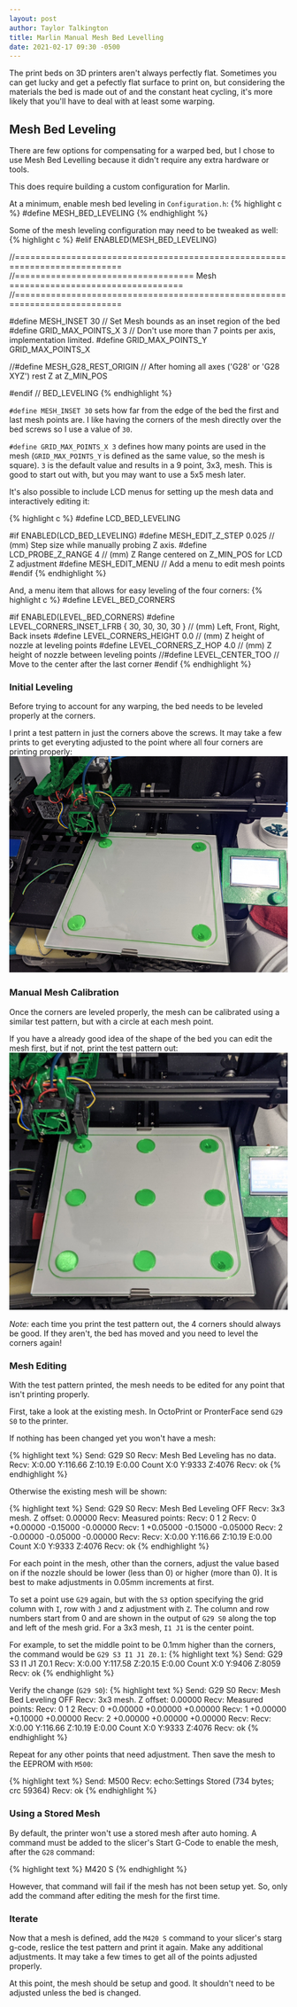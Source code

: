 ```yaml
---
layout: post
author: Taylor Talkington
title: Marlin Manual Mesh Bed Levelling
date: 2021-02-17 09:30 -0500
---
```


The print beds on 3D printers aren't always perfectly flat. Sometimes you can get lucky and get a pefectly flat surface to print on, but considering the materials the bed is made out of and the constant heat cycling, it's more likely that you'll have to deal with at least some warping.

## Mesh Bed Leveling

There are few options for compensating for a warped bed, but I chose to use Mesh Bed Levelling because it didn't require any extra hardware or tools.

This does require building a custom configuration for Marlin.

At a minimum, enable mesh bed leveling in `Configuration.h`:
{% highlight c %}
#define MESH_BED_LEVELING
{% endhighlight %}

Some of the mesh leveling configuration may need to be tweaked as well:
{% highlight c %}
#elif ENABLED(MESH_BED_LEVELING)

  //===========================================================================
  //=================================== Mesh ==================================
  //===========================================================================

  #define MESH_INSET 30          // Set Mesh bounds as an inset region of the bed
  #define GRID_MAX_POINTS_X 3    // Don't use more than 7 points per axis, implementation limited.
  #define GRID_MAX_POINTS_Y GRID_MAX_POINTS_X

  //#define MESH_G28_REST_ORIGIN // After homing all axes ('G28' or 'G28 XYZ') rest Z at Z_MIN_POS

#endif // BED_LEVELING
{% endhighlight %}

`#define MESH_INSET 30` sets how far from the edge of the bed the first and last mesh points are. I like having the corners of the mesh directly over the bed screws so I use a value of `30`.

`#define GRID_MAX_POINTS_X 3` defines how many points are used in the mesh (`GRID_MAX_POINTS_Y` is defined as the same value, so the mesh is square). `3` is the default value and results in a 9 point, 3x3, mesh. This is good to start out with, but you may want to use a 5x5 mesh later.

It's also possible to include LCD menus for setting up the mesh data and interactively editing it:

{% highlight c %}
#define LCD_BED_LEVELING

#if ENABLED(LCD_BED_LEVELING)
  #define MESH_EDIT_Z_STEP  0.025 // (mm) Step size while manually probing Z axis.
  #define LCD_PROBE_Z_RANGE 4     // (mm) Z Range centered on Z_MIN_POS for LCD Z adjustment
  #define MESH_EDIT_MENU        // Add a menu to edit mesh points
#endif
{% endhighlight %}

And, a menu item that allows for easy leveling of the four corners:
{% highlight c %}
#define LEVEL_BED_CORNERS

#if ENABLED(LEVEL_BED_CORNERS)
  #define LEVEL_CORNERS_INSET_LFRB { 30, 30, 30, 30 } // (mm) Left, Front, Right, Back insets
  #define LEVEL_CORNERS_HEIGHT      0.0   // (mm) Z height of nozzle at leveling points
  #define LEVEL_CORNERS_Z_HOP       4.0   // (mm) Z height of nozzle between leveling points
  //#define LEVEL_CENTER_TOO              // Move to the center after the last corner
#endif
{% endhighlight %}

### Initial Leveling

Before trying to account for any warping, the bed needs to be leveled properly at the corners. 

I print a test pattern in just the corners above the screws. It may take a few prints to get everyting adjusted to the point where all four corners are printing properly:  
![corners](/assets/mesh_leveling/4_corners.png)

### Manual Mesh Calibration

Once the corners are leveled properly, the mesh can be calibrated using a similar test pattern, but with a circle at each mesh point.

If you have a already good idea of the shape of the bed you can edit the mesh first, but if not, print the test pattern out:  
![mesh_9](/assets/mesh_leveling/mesh_9.png)

*Note:* each time you print the test pattern out, the 4 corners should always be good. If they aren't, the bed has moved and you need to level the corners again!

### Mesh Editing

With the test pattern printed, the mesh needs to be edited for any point that isn't printing properly.

First, take a look at the existing mesh. In OctoPrint or PronterFace send `G29 S0` to the printer.

If nothing has been changed yet you won't have a mesh:

{% highlight text %}
Send: G29 S0
Recv: Mesh Bed Leveling has no data.
Recv: X:0.00 Y:116.66 Z:10.19 E:0.00 Count X:0 Y:9333 Z:4076
Recv: ok
{% endhighlight %}

Otherwise the existing mesh will be shown:

{% highlight text %}
Send: G29 S0
Recv: Mesh Bed Leveling OFF
Recv: 3x3 mesh. Z offset: 0.00000
Recv: Measured points:
Recv:         0        1        2
Recv:  0 +0.00000 -0.15000 -0.00000
Recv:  1 +0.05000 -0.15000 -0.05000
Recv:  2 -0.00000 -0.05000 -0.00000
Recv: 
Recv: X:0.00 Y:116.66 Z:10.19 E:0.00 Count X:0 Y:9333 Z:4076
Recv: ok
{% endhighlight %}

For each point in the mesh, other than the corners, adjust the value based on if the nozzle should be lower (less than 0) or higher (more than 0). It is best to make adjustments in 0.05mm increments at first.

To set a point use `G29` again, but with the `S3` option specifying the grid column with `I`, row with `J` and z adjustment with `Z`. The column and row numbers start from 0 and are shown in the output of `G29 S0` along the top and left of the mesh grid. For a 3x3 mesh, `I1 J1` is the center point.

For example, to set the middle point to be 0.1mm higher than the corners, the command would be `G29 S3 I1 J1 Z0.1`:
{% highlight text %}
Send: G29 S3 I1 J1 Z0.1
Recv: X:0.00 Y:117.58 Z:20.15 E:0.00 Count X:0 Y:9406 Z:8059
Recv: ok
{% endhighlight %}

Verify the change (`G29 S0`):
{% highlight text %}
Send: G29 S0
Recv: Mesh Bed Leveling OFF
Recv: 3x3 mesh. Z offset: 0.00000
Recv: Measured points:
Recv:         0        1        2
Recv:  0 +0.00000 +0.00000 +0.00000
Recv:  1 +0.00000 +0.10000 +0.00000
Recv:  2 +0.00000 +0.00000 +0.00000
Recv: 
Recv: X:0.00 Y:116.66 Z:10.19 E:0.00 Count X:0 Y:9333 Z:4076
Recv: ok
{% endhighlight %}

Repeat for any other points that need adjustment. Then save the mesh to the EEPROM with `M500`:

{% highlight text %}
Send: M500
Recv: echo:Settings Stored (734 bytes; crc 59364)
Recv: ok
{% endhighlight %}

### Using a Stored Mesh

By default, the printer won't use a stored mesh after auto homing. A command must be added to the slicer's Start G-Code to enable the mesh, after the `G28` command:

{% highlight text %}
M420 S
{% endhighlight %}

However, that command will fail if the mesh has not been setup yet. So, only add the command after editing the mesh for the first time.

### Iterate

Now that a mesh is defined, add the `M420 S` command to your slicer's starg g-code, reslice the test pattern and print it again. Make any additional adjustments. It may take a few times to get all of the points adjusted properly.


At this point, the mesh should be setup and good. It shouldn't need to be adjusted unless the bed is changed.
